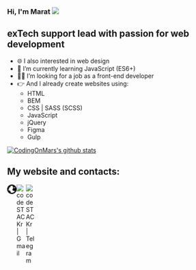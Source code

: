 ### Hi, I'm Marat <img src="https://media.giphy.com/media/hvRJCLFzcasrR4ia7z/giphy.gif" width="25px">

## exTech support lead with passion for web development 
- 🌐 I also interested in web design 
- 🌱 I’m currently learning JavaScript (ES6+) 
- 👨‍💻 I’m looking for a job as a front-end developer
- 👉 And I already create websites using: 
  * HTML 
  * BEM
  * CSS | SASS (SCSS)
  * JavaScript 
  * jQuery
  * Figma
  * Gulp

[![CodingOnMars's github stats](https://github-readme-stats.vercel.app/api?username=CodingOnMars&count_private=true&include_all_commits=true&theme=react)](https://github.com/CodingOnMars)
## My website and contacts:
[<img align="left" alt="codeSTACKr.com" width="22px" src="https://raw.githubusercontent.com/iconic/open-iconic/master/svg/globe.svg" />][website]
[<img align="left" alt="codeSTACKr | Gmail" width="22px" src="https://cdn.jsdelivr.net/npm/simple-icons@v3/icons/gmail.svg" />][email]
[<img align="left" alt="codeSTACKr | Telegram" width="22px" src="https://cdn.jsdelivr.net/npm/simple-icons@v3/icons/telegram.svg" />][telegram]
<br />

[website]: https://marscoding.vercel.app
[email]: mailto:for-facancy.pm.me
[telegram]: https://tm.me/marscoding
